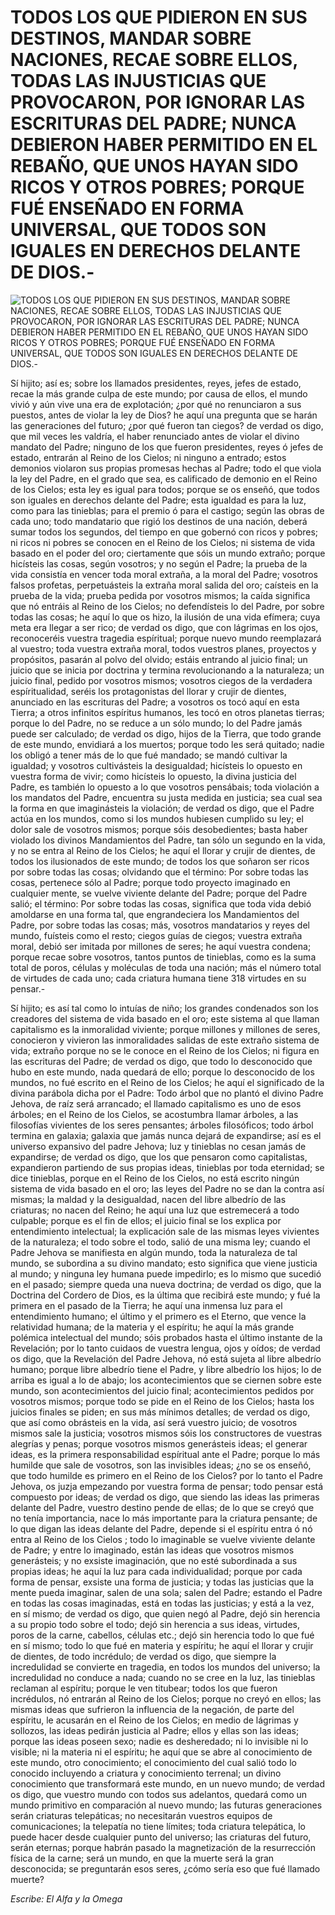 # TODOS LOS QUE PIDIERON EN SUS DESTINOS, MANDAR SOBRE NACIONES, RECAE SOBRE ELLOS, TODAS LAS INJUSTICIAS QUE PROVOCARON, POR IGNORAR LAS ESCRITURAS DEL PADRE; NUNCA DEBIERON HABER PERMITIDO EN EL REBAÑO, QUE UNOS HAYAN SIDO RICOS Y OTROS POBRES; PORQUE FUÉ ENSEÑADO EN FORMA UNIVERSAL, QUE TODOS SON IGUALES EN DERECHOS DELANTE DE DIOS.-

![TODOS LOS QUE PIDIERON EN SUS DESTINOS, MANDAR SOBRE NACIONES, RECAE SOBRE ELLOS, TODAS LAS INJUSTICIAS QUE PROVOCARON, POR IGNORAR LAS ESCRITURAS DEL PADRE; NUNCA DEBIERON HABER PERMITIDO EN EL REBAÑO, QUE UNOS HAYAN SIDO RICOS Y OTROS POBRES; PORQUE FUÉ ENSEÑADO EN FORMA UNIVERSAL, QUE TODOS SON IGUALES EN DERECHOS DELANTE DE DIOS.-](http://www.alfayomega.pe/images/rollos/blanco.jpg)

Sí hijito; así es; sobre los llamados presidentes, reyes, jefes de estado, recae la más grande culpa de este mundo; por causa de ellos, el mundo vivió y aún vive una era de explotación; ¿por qué no renunciaron a sus puestos, antes de violar la ley de Dios? he aquí una pregunta que se harán las generaciones del futuro; ¿por qué fueron tan ciegos? de verdad os digo, que mil veces les valdría, el haber renunciado antes de violar el divino mandato del Padre; ninguno de los que fueron presidentes, reyes ó jefes de estado, entrarán al Reino de los Cielos; ni ninguno a entrado; estos demonios violaron sus propias promesas hechas al Padre; todo el que viola la ley del Padre, en el grado que sea, es calificado de demonio en el Reino de los Cielos; esta ley es igual para todos; porque se os enseñó, que todos son iguales en derechos delante del Padre; esta igualdad es para la luz, como para las tinieblas; para el premio ó para el castigo; según las obras de cada uno; todo mandatario que rigió los destinos de una nación, deberá sumar todos los segundos, del tiempo en que gobernó con ricos y pobres; ni ricos ni pobres se conocen en el Reino de los Cielos; ni sistema de vida basado en el poder del oro; ciertamente que sóis un mundo extraño; porque hicísteis las cosas, según vosotros; y no según el Padre; la prueba de la vida consistía en vencer toda moral extraña, a la moral del Padre; vosotros falsos profetas, perpetuásteis la extraña moral salida del oro; caísteis en la prueba de la vida; prueba pedida por vosotros mismos; la caída significa que nó entráis al Reino de los Cielos; no defendísteis lo del Padre, por sobre todas las cosas; he aquí lo que os hizo, la ilusión de una vida efímera; cuya meta era llegar a ser rico; de verdad os digo, que con lágrimas en los ojos, reconoceréis vuestra tragedia espíritual; porque nuevo mundo reemplazará al vuestro; toda vuestra extraña moral, todos vuestros planes, proyectos y propósitos, pasarán al polvo del olvido; estáis entrando al juicio final; un juicio que se inicia por doctrina y termina revolucionando a la naturaleza; un juicio final, pedido por vosotros mismos; vosotros ciegos de la verdadera espíritualidad, seréis los protagonistas del llorar y crujir de dientes, anunciado en las escrituras del Padre; a vosotros os tocó aquí en esta Tierra; a otros infinitos espíritus humanos, les tocó en otros planetas tierras; porque lo del Padre, no se reduce a un sólo mundo; lo del Padre jamás puede ser calculado; de verdad os digo, hijos de la Tierra, que todo grande de este mundo, envidiará a los muertos; porque todo les será quitado; nadie los obligó a tener más de lo que fué mandado; se mandó cultivar la igualdad; y vosotros cultivásteis la desigualdad; hicísteis lo opuesto en vuestra forma de vivir; como hicísteis lo opuesto, la divina justicia del Padre, es también lo opuesto a lo que vosotros pensábais; toda violación a los mandatos del Padre, encuentra su justa medida en justicia; sea cual sea la forma en que imaginásteis la violación; de verdad os digo, que el Padre actúa en los mundos, como si los mundos hubiesen cumplido su ley; el dolor sale de vosotros mismos; porque sóis desobedientes; basta haber violado los divinos Mandamientos del Padre, tan sólo un segundo en la vida, y no se entra al Reino de los Cielos; he aquí el llorar y crujir de dientes, de todos los ilusionados de este mundo; de todos los que soñaron ser ricos por sobre todas las cosas; olvidando que el término: Por sobre todas las cosas, pertenece sólo al Padre; porque todo proyecto imaginado en cualquier mente, se vuelve viviente delante del Padre; porque del Padre salió; el término: Por sobre todas las cosas, significa que toda vida debió amoldarse en una forma tal, que engrandeciera los Mandamientos del Padre, por sobre todas las cosas; más, vosotros mandatarios y reyes del mundo, fuísteis como el resto; ciegos guías de ciegos; vuestra extraña moral, debió ser imitada por millones de seres; he aquí vuestra condena; porque recae sobre vosotros, tantos puntos de tinieblas, como es la suma total de poros, células y moléculas de toda una nación; más el número total de virtudes de cada uno; cada criatura humana tiene 318 virtudes en su pensar.-

Sí hijito; es así tal como lo intuías de niño; los grandes condenados son los creadores del sistema de vida basado en el oro; este sistema al que llaman capitalismo es la inmoralidad viviente; porque millones y millones de seres, conocieron y vivieron las inmoralidades salidas de este extraño sistema de vida; extraño porque no se le conoce en el Reino de los Cielos; ni figura en las escrituras del Padre; de verdad os digo, que todo lo desconocido que hubo en este mundo, nada quedará de ello; porque lo desconocido de los mundos, no fué escrito en el Reino de los Cielos; he aquí el significado de la divina parábola dicha por el Padre: Todo árbol que no plantó el divino Padre Jehova, de raíz será arrancado; el llamado capitalismo es uno de esos árboles; en el Reino de los Cielos, se acostumbra llamar árboles, a las filosofías vivientes de los seres pensantes; árboles filosóficos; todo árbol termina en galaxia; galaxia que jamás nunca dejará de expandirse; así es el universo expansivo del padre Jehova; luz y tinieblas no cesan jamás de expandirse; de verdad os digo, que los que pensaron como capitalistas, expandieron partiendo de sus propias ideas, tinieblas por toda eternidad; se dice tinieblas, porque en el Reino de los Cielos, no está escrito ningún sistema de vida basado en el oro; las leyes del Padre no se dan la contra así mismas; la maldad y la desigualdad, nacen del libre albedrío de las criaturas; no nacen del Reino; he aquí una luz que estremecerá a todo culpable; porque es el fin de ellos; el juicio final se los explica por entendimiento intelectual; la explicación sale de las mismas leyes vivientes de la naturaleza; el todo sobre el todo, salió de una misma ley; cuando el Padre Jehova se manifiesta en algún mundo, toda la naturaleza de tal mundo, se subordina a su divino mandato; esto significa que viene justicia al mundo; y ninguna ley humana puede impedirlo; es lo mismo que sucedió en el pasado; siempre queda una nueva doctrina; de verdad os digo, que la Doctrina del Cordero de Dios, es la última que recibirá este mundo; y fué la primera en el pasado de la Tierra; he aquí una inmensa luz para el entendimiento humano; el último y el primero es el Eterno, que vence la relatividad humana; de la materia y el espíritu; he aquí la más grande polémica intelectual del mundo; sóis probados hasta el último instante de la Revelación; por lo tanto cuidaos de vuestra lengua, ojos y oídos; de verdad os digo, que la Revelación del Padre Jehova, nó está sujeta al libre albedrío humano; porque libre albedrío tiene el Padre, y libre albedrío los hijos; lo de arriba es igual a lo de abajo; los acontecimientos que se ciernen sobre este mundo, son acontecimientos del juicio final; acontecimientos pedidos por vosotros mismos; porque todo se pide en el Reino de los Cielos; hasta los juicios finales se piden; en sus más mínimos detalles; de verdad os digo, que así como obrásteis en la vida, así será vuestro juicio; de vosotros mismos sale la justicia; vosotros mismos sóis los constructores de vuestras alegrías y penas; porque vosotros mismos generásteis ideas; el generar ideas, es la primera responsabilidad espíritual ante el Padre; porque lo más humilde que sale de vosotros, son las invisibles ideas; ¿no se os enseñó, que todo humilde es primero en el Reino de los Cielos? por lo tanto el Padre Jehova, os juzja empezando por vuestra forma de pensar; todo pensar está compuesto por ideas; de verdad os digo, que siendo las ideas las primeras delante del Padre, vuestro destino pende de ellas; de lo que se creyó que no tenía importancia, nace lo más importante para la criatura pensante; de lo que digan las ideas delante del Padre, depende si el espíritu entra ó nó entra al Reino de los Cielos ; todo lo imaginable se vuelve viviente delante de Padre; y entre lo imaginado, están las ideas que vosotros mismos generásteis; y no exsiste imaginación, que no esté subordinada a sus propias ideas; he aquí la luz para cada individualidad; porque por cada forma de pensar, exsiste una forma de justicia; y todas las justicias que la mente pueda imaginar, salen de una sola; salen del Padre; estando el Padre en todas las cosas imaginadas, está en todas las justicias; y está a la vez, en sí mismo; de verdad os digo, que quien negó al Padre, dejó sin herencia a su propio todo sobre el todo; dejó sin herencia a sus ideas, virtudes, poros de la carne, cabellos, células etc.; dejó sin herencia todo lo que fué en sí mismo; todo lo que fué en materia y espíritu; he aquí el llorar y crujir de dientes, de todo incrédulo; de verdad os digo, que siempre la incredulidad se convierte en tragedia, en todos los mundos del universo; la incredulidad no conduce a nada; cuando no se cree en la luz, las tinieblas reclaman al espíritu; porque le ven titubear; todos los que fueron incrédulos, nó entrarán al Reino de los Cielos; porque no creyó en ellos; las mismas ideas que sufrieron la influencia de la negación, de parte del espíritu, le acusarán en el Reino de los Cielos; en medio de lágrimas y sollozos, las ideas pedirán justicia al Padre; ellos y ellas son las ideas; porque las ideas poseen sexo; nadie es desheredado; ni lo invisible ni lo visible; ni la materia ni el espíritu; he aquí que se abre al conocimiento de este mundo, otro conocimiento; el conocimiento del cual salió todo lo conocido incluyendo a criatura y conocimiento terrenal; un divino conocimiento que transformará este mundo, en un nuevo mundo; de verdad os digo, que vuestro mundo con todos sus adelantos, quedará como un mundo primitivo en comparación al nuevo mundo; las futuras generaciones serán criaturas telepáticas; no necesitarán vuestros equipos de comunicaciones; la telepatía no tiene límites; toda criatura telepática, lo puede hacer desde cualquier punto del universo; las criaturas del futuro, serán eternas; porque habrán pasado la magnetización de la resurrección física de la carne; será un mundo, en que la muerte será la gran desconocida; se preguntarán esos seres, ¿cómo sería eso que fué llamado muerte?

*Escribe: El Alfa y la Omega*
